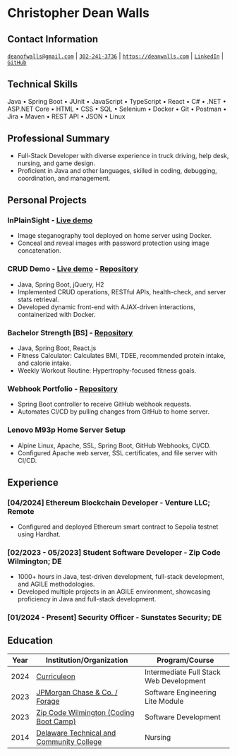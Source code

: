 <!-- <script src="http://code.jquery.com/jquery-1.4.2.min.js"></script> <script> var x = document.getElementsByClassName("site-footer-credits"); setTimeout(() => { x[0].remove(); }, 10); </script> -->

<div class="header-bar"></div>
<link rel="stylesheet" type="text/css" media="all" href="./style.css" />
<script>
    function downloadAsPDF() {
        // Assuming the PDF file is named 'sample.pdf' and resides in the same directory as your README.md
        window.location.href = 'resume.pdf';
    }
</script>
<meta property="og:title" content="Dean-Walls-Public-Portfolio" />

<!-- <button onclick="downloadAsPDF()">Download Resume As PDF</button> -->

# Christopher Dean Walls
## Contact Information
[`deanofwalls@gmail.com`](mailto:deanofwalls@gmail.com) | [`302-241-3736`](tel:+1-302-241-3736) | [`https://deanwalls.com`](https://deanwalls.com) | [`LinkedIn`](https://www.linkedin.com/in/deanofwalls/) | [`GitHub`](https://github.com/deanOfWalls)

## Technical Skills
Java &bull; Spring Boot &bull; JUnit &bull; JavaScript &bull; TypeScript &bull; React &bull; C# &bull; .NET &bull; ASP.NET Core &bull; HTML &bull; CSS &bull; SQL &bull; Selenium &bull; Docker &bull; Git &bull; Postman &bull; Jira &bull; Maven &bull; REST API &bull; JSON &bull; Linux

## Professional Summary
* Full-Stack Developer with diverse experience in truck driving, help desk, nursing, and game design.
* Proficient in Java and other languages, skilled in coding, debugging, coordination, and management.

## Personal Projects
### InPlainSight - [Live demo](https://inplainsight.deanwalls.com)
* Image steganography tool deployed on home server using Docker.
* Conceal and reveal images with password protection using image concatenation.

### CRUD Demo - [Live demo](https://crud_demo.deanwalls.com) - [Repository](https://github.com/deanOfWalls/crud_demo)
* Java, Spring Boot, jQuery, H2
* Implemented CRUD operations, RESTful APIs, health-check, and server stats retrieval.
* Developed dynamic front-end with AJAX-driven interactions, containerized with Docker.

### Bachelor Strength [BS] - [Repository](https://github.com/deanOfWalls/bachelor.strength)
* Java, Spring Boot, React.js
* Fitness Calculator: Calculates BMI, TDEE, recommended protein intake, and calorie intake.
* Weekly Workout Routine: Hypertrophy-focused fitness goals.

### Webhook Portfolio - [Repository](https://github.com/deanOfWalls/webhook_portfolio)
* Spring Boot controller to receive GitHub webhook requests.
* Automates CI/CD by pulling changes from GitHub to home server.

### Lenovo M93p Home Server Setup
* Alpine Linux, Apache, SSL, Spring Boot, GitHub Webhooks, CI/CD.
* Configured Apache web server, SSL certificates, and file server with CI/CD.

## Experience
### [04/2024] Ethereum Blockchain Developer - Venture LLC; Remote
* Configured and deployed Ethereum smart contract to Sepolia testnet using Hardhat.

### [02/2023 - 05/2023] Student Software Developer - Zip Code Wilmington; DE
* 1000+ hours in Java, test-driven development, full-stack development, and AGILE methodologies.
* Developed multiple projects in an AGILE environment, showcasing proficiency in Java and full-stack development.

### [01/2024 - Present] Security Officer - Sunstates Security; DE

## Education
| Year | Institution/Organization                                | Program/Course                         |
|------|---------------------------------------------------------|----------------------------------------|
| 2024 | [Curriculeon](curriculeon_certificate.pdf)               | Intermediate Full Stack Web Development |
| 2023 | [JPMorgan Chase & Co. / Forage](forage.pdf)              | Software Engineering Lite Module       |
| 2023 | [Zip Code Wilmington (Coding Boot Camp)](zipcode.pdf)    | Software Development                   |
| 2014 | [Delaware Technical and Community College](lpnDiploma.pdf) | Nursing                                |
